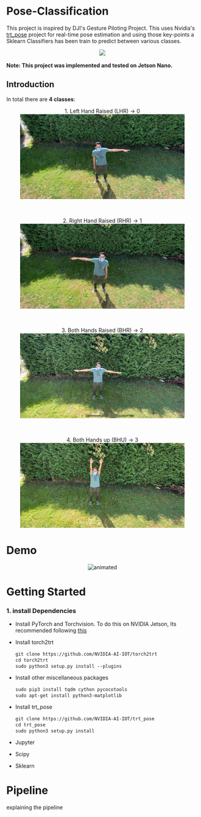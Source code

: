 # Pose-Classification
This project is inspired by DJI's Gesture Piloting Project. This uses Nvidia's [trt_pose](https://github.com/NVIDIA-AI-IOT/trt_pose) project for real-time pose estimation and using those key-points a Sklearn Classifiers has been train to predict between various classes.
<p align="center"><img src="http://yuml.me/diagram/nofunky/class/[Image/Video{bg:white}]-->[Pose Estimator {bg:cornsilk}]-->[Data-Points{bg:white}]-->[Classfier{bg:cornsilk}]-->[Result{bg:red}]" ></p>

**Note: This project was implemented and tested on Jetson Nano.**

## Introduction
In total there are **4 classes**: 

<p align="center">
  1. Left Hand Raised (LHR) -> 0 <br>
  <img src="https://github.com/harnoors/Pose-Classification/blob/main/images/LHR/IMG_7519.JPEG" alt="animated" width="432" height="223">
</p>
<br>
<p align="center">
  2. Right Hand Raised (RHR) -> 1 <br>
  <img src="https://github.com/harnoors/Pose-Classification/blob/main/images/RHR/IMG_7530.JPEG" alt="animated" width="432" height="223">
</p>
<br>
<p align="center">
  3. Both Hands Raised (BHR) -> 2 <br>
  <img src="https://github.com/harnoors/Pose-Classification/blob/main/images/BHR/IMG_7579.JPEG" alt="animated" width="432" height="223">
</p>
<br>
<p align="center">
  4. Both Hands up (BHU) -> 3 <br>
  <img src="https://github.com/harnoors/Pose-Classification/blob/main/images/BHU/IMG_7599.JPEG" alt="animated" width="432" height="223">
</p>

# Demo
<p align="center">
  <img src="images/pose.gif" alt="animated" />
</p>

# Getting Started

### 1. install Dependencies 


* Install PyTorch and Torchvision. To do this on NVIDIA Jetson, Its recommended following [this](https://forums.developer.nvidia.com/t/pytorch-for-jetson-version-1-9-0-now-available/72048)

* Install torch2trt
  ```
  git clone https://github.com/NVIDIA-AI-IOT/torch2trt
  cd torch2trt
  sudo python3 setup.py install --plugins

  ```
* Install other miscellaneous packages
  ```
  sudo pip3 install tqdm cython pycocotools
  sudo apt-get install python3-matplotlib
  ```
* Install trt_pose
  ```
  git clone https://github.com/NVIDIA-AI-IOT/trt_pose
  cd trt_pose
  sudo python3 setup.py install
  ```
* Jupyter
* Scipy 
* Sklearn

# Pipeline
explaining the pipeline

# 
